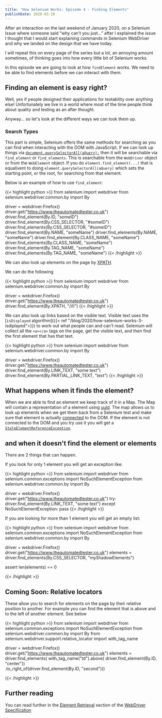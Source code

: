 ```yaml
---
title: "How Selenium Works: Episode 4 - Finding Elements"
publishDate: 2020-03-10
---
```


After an interaction on the last weekend of January 2020, on a Selenium Issue where someone said “why can’t you just…” after I explained the issue I thought that I would start explaining commands in Selenium WebDriver and why we landed on the design that we have today.

I will repeat this on every page of the series but a lot, an annoying amount sometimes, of thinking goes into how every little bit of Selenium works. 

In this episode we are going to look at how `findElement` works. We need to be able to find elements before we can interact with them.

## Finding an element is easy right?

Well, yes if people designed their applications for testability over anything else! Unfortunately we live in a world where most of the time people think about quality and testing as an after thought.

Anyway... so let's look at the different ways we can look them up.

### Search Types

This part is simple, Selenium offers the same methods for searching as you can find when interacting with the DOM with JavaScript. If we can look up things via [`document.querySelectorAll(aQuery);`](https://developer.mozilla.org/en-US/docs/Web/API/Document/querySelectorAll) then it will be searchable via `find_element` or `find_elements`. This is searchable from the `WebDriver` object or from the `WebElement` object. If you do `element.find_element(...)` that is equalivent to doing `element.querySelectorAll(aQuery)` which sets the starting point, or the root, for searching from that element.

Below is an example of how to use `find_element`:

{{< highlight python >}}
from selenium import webdriver
from selenium.webdriver.common.by import By

driver = webdriver.Firefox()
driver.get("https://www.theautomatedtester.co.uk")
driver.find_element(By.ID, "someID")
driver.find_element(By.CSS_SELECTOR, "#someID")
driver.find_elements(By.CSS_SELECTOR, "#someID")
driver.find_element(By.NAME, "someName")
driver.find_elements(By.NAME, "someName")
driver.find_element(By.CLASS_NAME, "someName")
driver.find_elements(By.CLASS_NAME, "someName")
driver.find_element(By.TAG_NAME, "someName")
driver.find_elements(By.TAG_NAME, "someName")
{{< /highlight >}}

We can also look up elements on the page by [XPATH](https://developer.mozilla.org/en-US/docs/Web/XPath).

We can do the following

{{< highlight python >}}
from selenium import webdriver
from selenium.webdriver.common.by import By

driver = webdriver.Firefox()
driver.get("https://www.theautomatedtester.co.uk")
driver.find_element(By.XPATH, "//li")
{{< /highlight >}}

We can also look up links based on the visible text. Visible text uses the [`isDisplayed` algorithm]({{< ref "/blog/2020/how-selenium-works-3-isdiplayed">}}) to work out what people can and can't read. Selenium will collect all the `<a></a>` tags on the page, get the visible text, and then find the first element that has that text.

{{< highlight python >}}
from selenium import webdriver
from selenium.webdriver.common.by import By

driver = webdriver.Firefox()
driver.get("https://www.theautomatedtester.co.uk")
driver.find_element(By.LINK_TEXT, "some text")
driver.find_element(By.PARTIAL_LINK_TEXT, "text")
{{< /highlight >}}

## What happens when it finds the element?

When we are able to find an element we keep track of it in a Map. The Map will contain a representation of a element using [uuid](https://en.wikipedia.org/wiki/Universally_unique_identifier). The map allows us to look up elements when we get them back from a Selenium test and make sure that element is actually [connected](https://dom.spec.whatwg.org/#connected) to the DOM. If the element is not connected to the DOM and you try use it you will get a [`StaleElementReferenceException`](https://w3c.github.io/webdriver/#dfn-stale-element-reference).

## and when it doesn't find the element or elements

There are 2 things that can happen. 

If you look for only 1 element you will get an exception like:

{{< highlight python >}}
from selenium import webdriver
from selenium.common.exceptions import NoSuchElementException
from selenium.webdriver.common.by import By

driver = webdriver.Firefox()
driver.get("https://www.theautomatedtester.co.uk")
try:
    driver.find_element(By.LINK_TEXT, "some text")
except NoSuchElementException:
    pass
{{< /highlight >}}

If you are looking for more than 1 element you will get an empty list:

{{< highlight python >}}
from selenium import webdriver
from selenium.common.exceptions import NoSuchElementException
from selenium.webdriver.common.by import By

driver = webdriver.Firefox()
driver.get("https://www.theautomatedtester.co.uk")
elements = driver.find_elements(By.CSS_SELECTOR, "myShadowElements")

assert len(elements) == 0

{{< /highlight >}}

## Coming Soon: Relative locators

These allow you to search for elements on the page by their relative position to another. For example you can find the element that is above and to the left of another element. See below

{{< highlight python >}}
from selenium import webdriver
from selenium.common.exceptions import NoSuchElementException
from selenium.webdriver.common.by import By
from selenium.webdriver.support.relative_locator import with_tag_name

driver = webdriver.Firefox()
driver.get("https://www.theautomatedtester.co.uk")
elements = driver.find_elements(
                    with_tag_name("td").above(
                    driver.find_element(By.ID, "center"))\
                    .to_right_of(driver.find_element(By.ID, "second")))

{{< /highlight >}}

## Further reading

You can read further in the [Element Retrieval](https://w3c.github.io/webdriver/#element-retrieval) section of the [WebDriver Specification](https://w3c.github.io/webdriver/)
